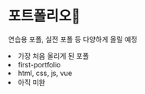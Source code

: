 <h1>포트폴리오🌈</h1>
<p>연습용 포폴, 실전 포폴 등 다양하게 올릴 예정</p>



<ui>
  <li>가장 처음 올리게 된 포폴</li>
  <li>first-portfolio</li>
  <li>html, css, js, vue</li>
  <li>아직 미완</li>
</ul>
